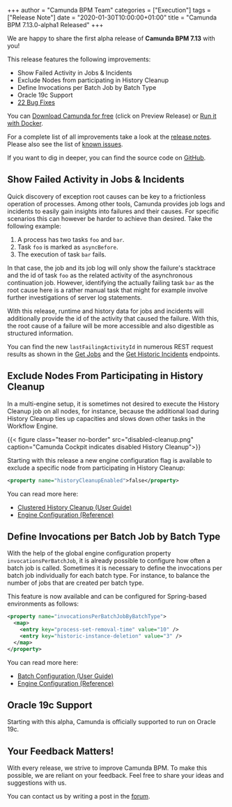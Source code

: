 +++
author = "Camunda BPM Team"
categories = ["Execution"]
tags = ["Release Note"]
date = "2020-01-30T10:00:00+01:00"
title = "Camunda BPM 7.13.0-alpha1 Released"
+++

We are happy to share the first alpha release of **Camunda BPM 7.13** with you!

This release features the following improvements:

* Show Failed Activity in Jobs & Incidents
* Exclude Nodes from participating in History Cleanup
* Define Invocations per Batch Job by Batch Type
* Oracle 19c Support
* [22 Bug Fixes](https://jira.camunda.com/issues/?jql=issuetype%20%3D%20%22Bug%20Report%22%20AND%20fixVersion%20%3D%207.13.0-alpha1)

You can [Download Camunda for free](https://camunda.com/download/) (click on Preview Release) or [Run it with Docker](https://hub.docker.com/r/camunda/camunda-bpm-platform/).

For a complete list of all improvements take a look at the [release notes](https://jira.camunda.com/secure/ReleaseNote.jspa?projectId=10230&version=15690).
Please also see the list of [known issues](https://jira.camunda.com/issues/?jql=issuetype%20%3D%20%22Bug%20Report%22%20AND%20fixVersion%20%3D%207.13.0%20AND%20status%20!%3D%20Closed%20).

If you want to dig in deeper, you can find the source code on [GitHub](https://github.com/camunda/camunda-bpm-platform/releases/tag/7.13.0-alpha1).

<!--more-->

## Show Failed Activity in Jobs & Incidents

Quick discovery of exception root causes can be key to a frictionless operation of processes. Among other tools, Camunda provides job logs and incidents to easily gain insights into failures and their causes. For specific scenarios this can however be harder to achieve than desired. Take the following example:

1. A process has two tasks `foo` and `bar`.
2. Task `foo` is marked as `asyncBefore`.
3. The execution of task `bar` fails.

In that case, the job and its job log will only show the failure's stacktrace and the id of task `foo` as the related activity of the asynchronous continuation job. However, identifying the actually failing task `bar` as the root cause here is a rather manual task that might for example involve further investigations of server log statements.

With this release, runtime and history data for jobs and incidents will additionally provide the id of the activity that caused the failure. With this, the root cause of a failure will be more accessible and also digestible as structured information.

You can find the new `lastFailingActivityId` in numerous REST request results as shown in the [Get Jobs](https://docs.camunda.org/manual/latest/reference/rest/job/get-query/#result) and the [Get Historic Incidents](https://stage.docs.camunda.org/manual/latest/reference/rest/history/incident/get-incident-query/#result) endpoints.

## Exclude Nodes From Participating in History Cleanup

In a multi-engine setup, it is sometimes not desired to execute the History Cleanup job on all nodes, 
for instance, because the additional load during History Cleanup ties up capacities and slows down 
other tasks in the Workflow Engine.

{{< figure class="teaser no-border" src="disabled-cleanup.png" caption="Camunda Cockpit indicates disabled History Cleanup">}}

Starting with this release a new engine configuration flag is available to exclude a specific node 
from participating in History Cleanup:

```xml
<property name="historyCleanupEnabled">false</property>
```

You can read more here:

* [Clustered History Cleanup (User Guide)](https://docs.camunda.org/manual/latest/user-guide/process-engine/history/#clustered-cleanup)
* [Engine Configuration (Reference)](https://docs.camunda.org/manual/latest/reference/deployment-descriptors/tags/process-engine/#history-cleanup-enabled)

## Define Invocations per Batch Job by Batch Type

With the help of the global engine configuration property `invocationsPerBatchJob`, it is already 
possible to configure how often a batch job is called. Sometimes it is necessary to define the 
invocations per batch job individually for each batch type. For instance, to balance the number 
of jobs that are created per batch type.

This feature is now available and can be configured for Spring-based environments as follows:
```xml
<property name="invocationsPerBatchJobByBatchType">
  <map>
    <entry key="process-set-removal-time" value="10" />
    <entry key="historic-instance-deletion" value="3" />
  </map>
</property>
```

You can read more here:

* [Batch Configuration (User Guide)](https://docs.camunda.org/manual/latest/user-guide/process-engine/batch/#configuration)
* [Engine Configuration (Reference)](https://docs.camunda.org/manual/latest/reference/deployment-descriptors/tags/process-engine/#invocations-per-batch-job-by-batch-type)


## Oracle 19c Support

Starting with this alpha, Camunda is officially supported to run on Oracle 19c.

## Your Feedback Matters!

With every release, we strive to improve Camunda BPM. To make this possible, we are reliant on your feedback. Feel free to share your ideas and suggestions with us.

You can contact us by writing a post in the [forum](https://forum.camunda.org/).